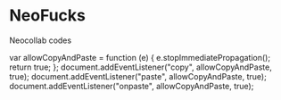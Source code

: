 # NeoFucks
Neocollab  codes 


var allowCopyAndPaste = function (e) { e.stopImmediatePropagation(); return true; }; document.addEventListener("copy", allowCopyAndPaste, true); document.addEventListener("paste", allowCopyAndPaste, true); document.addEventListener("onpaste", allowCopyAndPaste, true);
